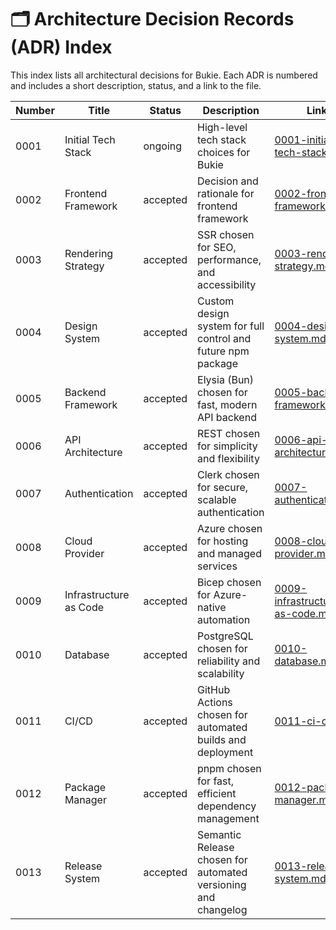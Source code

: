 
# 🗂️ Architecture Decision Records (ADR) Index

This index lists all architectural decisions for Bukie. Each ADR is numbered and includes a short description, status, and a link to the file.

| Number | Title | Status      | Description                                 | Link                                      |
|--------|-------|-------------|---------------------------------------------|-------------------------------------------|
| 0001   | Initial Tech Stack | ongoing      | High-level tech stack choices for Bukie     | [0001-initial-tech-stack.md](./0001-initial-tech-stack.md) |
| 0002   | Frontend Framework | accepted     | Decision and rationale for frontend framework | [0002-frontend-framework.md](./0002-frontend-framework.md) |
| 0003   | Rendering Strategy | accepted     | SSR chosen for SEO, performance, and accessibility | [0003-rendering-strategy.md](./0003-rendering-strategy.md) |
| 0004   | Design System      | accepted     | Custom design system for full control and future npm package | [0004-design-system.md](./0004-design-system.md) |
| 0005   | Backend Framework  | accepted     | Elysia (Bun) chosen for fast, modern API backend | [0005-backend-framework.md](./0005-backend-framework.md) |
| 0006   | API Architecture   | accepted     | REST chosen for simplicity and flexibility   | [0006-api-architecture.md](./0006-api-architecture.md) |
| 0007   | Authentication     | accepted     | Clerk chosen for secure, scalable authentication | [0007-authentication.md](./0007-authentication.md) |
| 0008   | Cloud Provider     | accepted     | Azure chosen for hosting and managed services | [0008-cloud-provider.md](./0008-cloud-provider.md) |
| 0009   | Infrastructure as Code | accepted | Bicep chosen for Azure-native automation | [0009-infrastructure-as-code.md](./0009-infrastructure-as-code.md) |
| 0010   | Database           | accepted     | PostgreSQL chosen for reliability and scalability | [0010-database.md](./0010-database.md) |
| 0011   | CI/CD              | accepted     | GitHub Actions chosen for automated builds and deployment | [0011-ci-cd.md](./0011-ci-cd.md) |
| 0012   | Package Manager     | accepted     | pnpm chosen for fast, efficient dependency management | [0012-package-manager.md](./0012-package-manager.md) |
| 0013   | Release System      | accepted     | Semantic Release chosen for automated versioning and changelog | [0013-release-system.md](./0013-release-system.md) |
